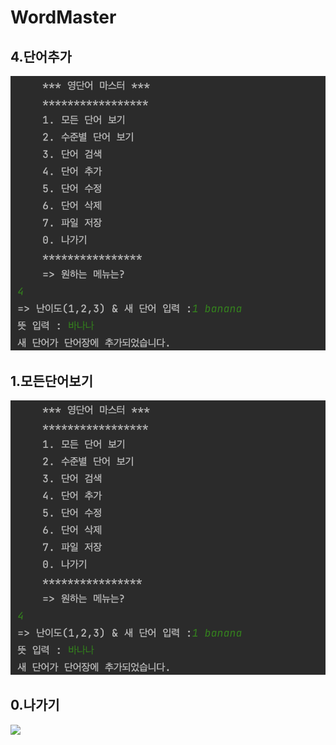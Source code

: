 # WordMaster

## 4.단어추가
<img src ="screenshots/단어추가.png" >

## 1.모든단어보기
<img src ="screenshots/단어추가.png" >

## 0.나가기
<img src ="screenshots/나가기.png" >




